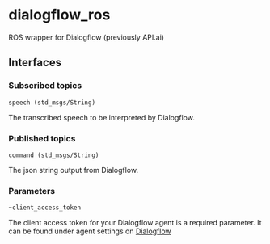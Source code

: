 # dialogflow_ros
ROS wrapper for Dialogflow (previously API.ai)

## Interfaces

### Subscribed topics
```
speech (std_msgs/String)
```
The transcribed speech to be interpreted by Dialogflow.

### Published topics
```
command (std_msgs/String)
```
The json string output from Dialogflow.

### Parameters
```
~client_access_token
```
The client access token for your Dialogflow agent is a required parameter. It can be found under agent settings on
[Dialogflow](dialogflow.com)
